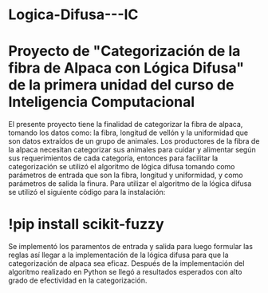 # Logica-Difusa---IC

# Proyecto de "Categorización de la fibra de Alpaca con Lógica Difusa" de la primera unidad del curso de Inteligencia Computacional
El presente proyecto tiene la finalidad de categorizar la fibra de alpaca, tomando los datos como: la fibra, longitud de vellón y la uniformidad que son datos extraídos de un grupo de animales. Los productores de la fibra de la alpaca necesitan categorizar sus animales para cuidar y alimentar según sus requerimientos de cada categoría, entonces para facilitar la categorización se utilizó el algoritmo de lógica difusa tomando como parámetros de entrada que son la fibra, longitud y uniformidad, y como parámetros de salida la finura. 
Para utilizar el algoritmo de la lógica difusa se utilizó el siguiente código para la instalación: 
# !pip install scikit-fuzzy
Se implementó los paramentos de entrada y salida para luego formular las reglas así llegar a la implementación de la lógica difusa para que la categorización de alpaca sea eficaz.
Después de la implementación del algoritmo realizado en Python se llegó a resultados esperados con alto grado de efectividad en la categorización.
